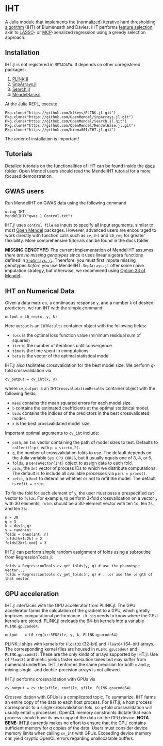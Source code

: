 # IHT

A Julia module that implements the (normalized) [iterative hard thresholding algorithm](http://eprints.soton.ac.uk/142499/1/BD_NIHT09.pdf) (IHT) of Blumensath and Davies.
IHT performs [feature selection](https://en.wikipedia.org/wiki/Feature_selection) akin to [LASSO](https://en.wikipedia.org/wiki/Lasso_(statistics))- or [MCP](http://arxiv.org/pdf/1002.4734.pdf)-penalized regression using a greedy selection approach.

## Installation

IHT.jl is not registered in `METADATA`. 
It depends on other unregistered packages:

1. [PLINK.jl](https://github.com/klkeys/PLINK.jl)
2. [SnpArrays.jl](https://github.com/OpenMendel/SnpArrays.jl)
3. [Search.jl](https://github.com/OpenMendel/Search.jl)
4. [MendelBase.jl](https://github.com/OpenMendel/MendelBase.jl)

At the Julia REPL, execute

    Pkg.clone("https://github.com/klkeys/PLINK.jl.git")
    Pkg.clone("https://github.com/OpenMendel/SnpArrays.jl.git")
    Pkg.clone("https://github.com/OpenMendel/Search.jl.git")
    Pkg.clone("https://github.com/OpenMendel/MendelBase.jl.git")
    Pkg.clone("https://github.com/biona001/IHT.jl.git")

The order of installation is important!

## Tutorials

Detailed tutorials on the functionalities of IHT can be found inside the [docs](https://github.com/biona001/IHT.jl/tree/master/docs) folder. Open Mendel users should read the MendelIHT tutorial for a more focused demonstration. 

## GWAS users

Run MendelIHT on GWAS data using the following command:

    using IHT
    MendelIHT("gwas 1 Control.txt")

IHT.jl uses `control file` as inputs to specify all input arguments, similar to most [Open Mendel](https://openmendel.github.io/) packages. However, advanced users are encouraged to work directly with function calls such as `cv_iht` and `L0_reg` for greater flexibility. More comprehensive tutorials can be found in the docs folder. 

**MISSING GENOTYPE:** The current implementation of MendelIHT assumes *there are no missing genotypes* since it uses linear algebra functions defined in [`SnpArrays.jl`](https://openmendel.github.io/SnpArrays.jl/latest/man/snparray/#linear-algebra-with-snparray). Therefore, you must first impute missing genotypes *before* you use MendelIHT. `SnpArrays.jl` offer some naive imputation strategy, but otherwise, we recommend using [Option 23 of Mendel](http://www.genetics.ucla.edu/software/mendel). 

## IHT on Numerical Data

Given a data matrix `x`, a continuous response `y`, and a number `k` of desired predictors, we run IHT with the simple command

    output = L0_reg(x, y, k)

Here `output` is an `IHTResults` container object with the following fields:

* `loss` is the optimal loss function value (minimum residual sum of squares)
* `iter` is the number of iterations until convergence
* `time` is the time spent in computations
* `beta` is the vector of the optimal statistical model.

IHT.jl also facilitates crossvalidation for the best model size.
We perform _q_-fold crossvalidation via

    cv_output = cv_iht(x, y)

where `cv_output` is an `IHTCrossvalidationResults` container object with the following fields:

* `mses` contains the mean squared errors for each model size.
* `b` contains the estimated coefficients at the optimal statistical model.
* `bidx` contains the indices of the predictors in the best crossvalidated model.
* `k` is the best crossvalidated model size.

Important optimal arguments to `cv_iht` include:

* `path`, an `Int` vector containing the path of model sizes to test. Defaults to `collect(1:p)`, with `p = size(x,2)`.
* `q`, the number of crossvalidation folds to use. The default depends on the Julia variable `Sys.CPU_CORES`, but it usually equals one of 3, 4, or 5.
* `folds`, a `DenseVector{Int}` object to assign data to each fold.
* `pids`, the `Int` vector of process IDs to which we distribute computations. The default is to include all available processes via `pids = procs()`.
* `refit`, a `Bool` to determine whether or not to refit the model. The default is `refit = true`.

To fix the fold for each element of `y`, the user must pass a prespecified `Int` vector to `folds`.
For example, to perform 3-fold crossvalidation on a vector `y` with 30 elements, `folds` should be a 30-element vector with ten `1`s, ten `2`s, and ten `3`s:

    n = 30
    q = 3
    k = div(n,q)
    y = randn(n)
    folds = ones(Int, n)
    folds[k+1:2k] = 2
    folds[2k+1:end] = 3

IHT.jl can perform simple random assignment of folds using a subroutine from RegressionTools.jl:

    folds = RegressionTools.cv_get_folds(y, q) # use the phenotype vector...
    folds = Regressiontools.cv_get_folds(n, q) # ...or use the length of that vector

## GPU acceleration

IHT.jl interfaces with the GPU accelerator from PLINK.jl.
The GPU accelerator farms the calculation of the gradient to a GPU,
which greatly improves computational performance.
`L0_reg` needs to know where the GPU kernels are stored.
PLINK.jl preloads the 64-bit kernels into a variable `PLINK.gpucode64`.

    output   = L0_reg(x::BEDFile, y, k, PLINK.gpucode64)

PLINK.jl ships with kernels for `Float32` (32-bit) and `Float64` (64-bit) arrays.
The corresponding kernel files are housed in `PLINK.gpucode64` and `PLINK.gpucode32`.
These are the only kinds of arrays supported by IHT.jl.
Use of `Float32` arithmetic yields faster execution times but may suffer from numerical underflow.
IHT.jl enforces the same precision for both `x` and `y`; mixing single- and double-precision arrays is not allowed.

IHT.jl performs crossvalidation with GPUs via

    cv_output = cv_iht(xfile, covfile, yfile, PLINK.gpucode64)

Crossvalidation with GPUs is a complicated topic.
To summarize, IHT farms an entire copy of the data to each host process.
For IHT.jl, a host process corresponds to a single crossvalidation fold, so `q`-fold crossvalidation will usually entail `q` processes.
OpenCL memory constraints dictate that each process should have its own copy of the data on the GPU device.
**NOTA BENE:** IHT.jl currently makes no effort to ensure that the GPU contains sufficient memory for _q_ copies of the data.
Users must consider device memory limits when calling `cv_iht` with GPUs.
Exceeding device memory can yield cryptic OpenCL errors regarding unallocatable buffers.
